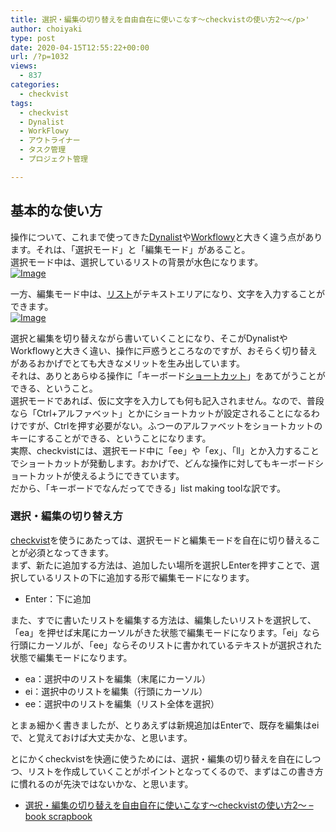 ```yaml
---
title: 選択・編集の切り替えを自由自在に使いこなす〜checkvistの使い方2〜</p>'
author: choiyaki
type: post
date: 2020-04-15T12:55:22+00:00
url: /?p=1032
views:
  - 837
categories:
  - checkvist
tags:
  - checkvist
  - Dynalist
  - WorkFlowy
  - アウトライナー
  - タスク管理
  - プロジェクト管理

---
```

## 基本的な使い方

操作について、これまで使ってきた[Dynalist][1]や[Workflowy][2]と大きく違う点があります。それは、「選択モード」と「編集モード」があること。  
選択モード中は、選択しているリストの背景が水色になります。  
[![Image][3]][4]

一方、編集モード中は、[リスト][5]がテキストエリアになり、文字を入力することができます。  
[![Image][6]][7]

選択と編集を切り替えながら書いていくことになり、そこがDynalistやWorkflowyと大きく違い、操作に戸惑うところなのですが、おそらく切り替えがあるおかげでとても大きなメリットを生み出しています。  
それは、ありとあらゆる操作に「キーボード[ショートカット][8]」をあてがうことができる、ということ。  
選択モードであれば、仮に文字を入力しても何も記入されません。なので、普段なら「Ctrl+アルファベット」とかにショートカットが設定されることになるわけですが、Ctrlを押す必要がない。ふつーのアルファベットをショートカットのキーにすることができる、ということになります。  
実際、checkvistには、選択モード中に「ee」や「ex」、「ll」とか入力することでショートカットが発動します。おかげで、どんな操作に対してもキーボードショートカットが使えるようにできています。  
だから、「キーボードでなんだってできる」list making toolな訳です。

### 選択・編集の切り替え方

[checkvist][9]を使うにあたっては、選択モードと編集モードを自在に切り替えることが必須となってきます。  
まず、新たに追加する方法は、追加したい場所を選択しEnterを押すことで、選択しているリストの下に追加する形で編集モードになります。

  * Enter：下に追加

また、すでに書いたリストを編集する方法は、編集したいリストを選択して、「ea」を押せば末尾にカーソルがきた状態で編集モードになります。「ei」なら行頭にカーソルが、「ee」ならそのリストに書かれているテキストが選択された状態で編集モードになります。

  * ea：選択中のリストを編集（末尾にカーソル）
  * ei：選択中のリストを編集（行頭にカーソル）
  * ee：選択中のリストを編集（リスト全体を選択）

とまぁ細かく書きましたが、とりあえずは新規追加はEnterで、既存を編集はeiで、と覚えておけば大丈夫かな、と思います。

とにかくcheckvistを快適に使うためには、選択・編集の切り替えを自在にしつつ、リストを作成していくことがポイントとなってくるので、まずはこの書き方に慣れるのが先決ではないかな、と思います。

  * [選択・編集の切り替えを自由自在に使いこなす〜checkvistの使い方2〜 &#8211; book scrapbook][10]

 [1]: https://scrapbox.io/choiyaki-hondana/Dynalist
 [2]: https://scrapbox.io/choiyaki-hondana/Workflowy
 [3]: https://gyazo.com/7308c594f1109f5cf76d2363dba53359/thumb/1000
 [4]: https://gyazo.com/7308c594f1109f5cf76d2363dba53359
 [5]: https://scrapbox.io/choiyaki-hondana/%E3%83%AA%E3%82%B9%E3%83%88
 [6]: https://gyazo.com/fae311fe50a1596acc5bf1374a7cb0eb/thumb/1000
 [7]: https://gyazo.com/fae311fe50a1596acc5bf1374a7cb0eb
 [8]: https://scrapbox.io/choiyaki-hondana/%E3%82%B7%E3%83%A7%E3%83%BC%E3%83%88%E3%82%AB%E3%83%83%E3%83%88
 [9]: https://scrapbox.io/choiyaki-hondana/checkvist
 [10]: https://scrapbox.io/choiyaki-hondana/%E9%81%B8%E6%8A%9E%E3%83%BB%E7%B7%A8%E9%9B%86%E3%81%AE%E5%88%87%E3%82%8A%E6%9B%BF%E3%81%88%E3%82%92%E8%87%AA%E7%94%B1%E8%87%AA%E5%9C%A8%E3%81%AB%E4%BD%BF%E3%81%84%E3%81%93%E3%81%AA%E3%81%99%E3%80%9Ccheckvist%E3%81%AE%E4%BD%BF%E3%81%84%E6%96%B92%E3%80%9C